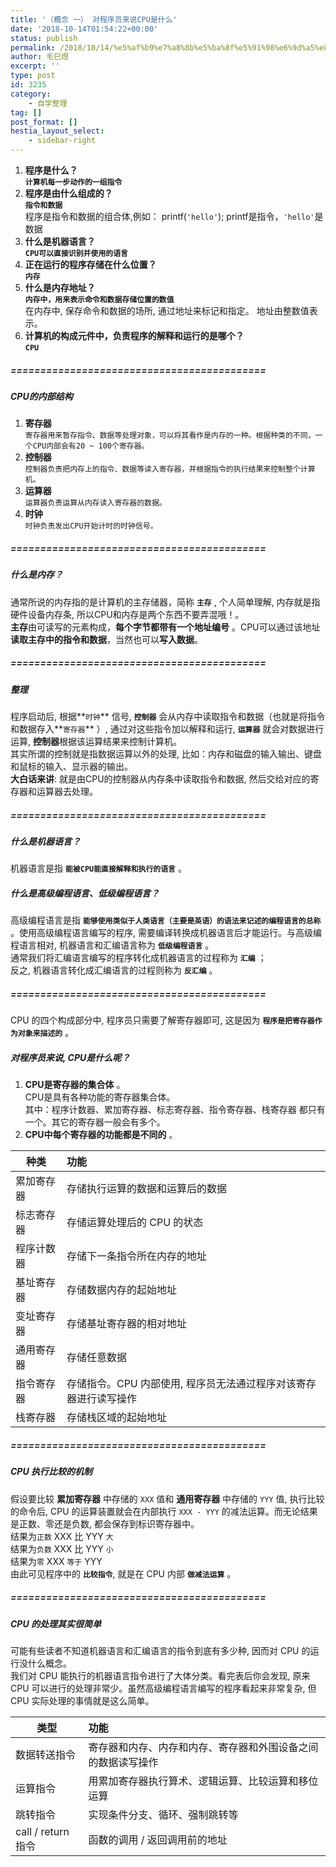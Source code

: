 ```yaml
---
title: '（概念 一） 对程序员来说CPU是什么'
date: '2018-10-14T01:54:22+00:00'
status: publish
permalink: /2018/10/14/%e5%af%b9%e7%a8%8b%e5%ba%8f%e5%91%98%e6%9d%a5%e8%af%b4cpu%e6%98%af%e4%bb%80%e4%b9%88
author: 毛巳煜
excerpt: ''
type: post
id: 3235
category:
    - 自学整理
tag: []
post_format: []
hestia_layout_select:
    - sidebar-right
---
```

1. **程序是什么？**  
  **`计算机每一步动作的一组指令`**
2. **程序是由什么组成的？**  
  **`指令和数据`**  
  程序是指令和数据的组合体,例如： printf(`'hello'`); printf是指令，`'hello'`是数据
3. **什么是机器语言？**  
  **`CPU可以直接识别并使用的语言`**
4. **正在运行的程序存储在什么位置？**  
  **`内存`**
5. **什么是内存地址？**  
  **`内存中，用来表示命令和数据存储位置的数值`**  
  在内存中, 保存命令和数据的场所, 通过地址来标记和指定。 地址由整数值表示。
6. **计算机的构成元件中，负责程序的解释和运行的是哪个？**  
  **`CPU`**

##### ===========================================

##### CPU的内部结构

1. **寄存器**  
  `寄存器用来暂存指令、数据等处理对象，可以将其看作是内存的一种。根据种类的不同，一个CPU内部会有20 ~ 100个寄存器。`
2. **控制器**  
  `控制器负责把内存上的指令、数据等读入寄存器，并根据指令的执行结果来控制整个计算机。`
3. **运算器**  
  `运算器负责运算从内存读入寄存器的数据。`
4. **时钟**  
  `时钟负责发出CPU开始计时的时钟信号。`

##### ===========================================

##### 什么是内存？

通常所说的内存指的是计算机的主存储器，简称 **`主存`** , 个人简单理解, 内存就是指硬件设备内存条, 所以CPU和内存是两个东西不要弄混哦！。  
**主存**由可读写的元素构成，**每个字节都带有一个地址编号** 。CPU可以通过该地址**读取主存中的指令和数据**，当然也可以**写入数据**。

##### ===========================================

##### 整理

程序启动后, 根据**`时钟`** 信号, **`控制器`** 会从内存中读取指令和数据（也就是将指令和数据存入**`寄存器`** ）, 通过对这些指令加以解释和运行, **`运算器`** 就会对数据进行运算, **控制器**根据该运算结果来控制计算机。  
其实所谓的控制就是指数据运算以外的处理, 比如：内存和磁盘的输入输出、键盘和鼠标的输入、显示器的输出。  
**大白话来讲**: 就是由CPU的控制器从内存条中读取指令和数据, 然后交给对应的寄存器和运算器去处理。

##### ===========================================

##### 什么是机器语言？

机器语言是指 **`能被CPU能直接解释和执行的语言`** 。

##### 什么是高级编程语言、低级编程语言？

高级编程语言是指 **`能够使用类似于人类语言（主要是英语）的语法来记述的编程语言的总称`** 。使用高级编程语言编写的程序, 需要编译转换成机器语言后才能运行。与高级编程语言相对, 机器语言和汇编语言称为 **`低级编程语言`** 。  
通常我们将汇编语言编写的程序转化成机器语言的过程称为 **`汇编`** ；  
反之, 机器语言转化成汇编语言的过程则称为 **`反汇编`** 。

##### ===========================================

CPU 的四个构成部分中, 程序员只需要了解寄存器即可, 这是因为 **`程序是把寄存器作为对象来描述的`** 。

##### 对程序员来说, CPU是什么呢？

1. **CPU是寄存器的集合体** 。  
  CPU是具有各种功能的寄存器集合体。  
  其中：程序计数器、累加寄存器、标志寄存器、指令寄存器、栈寄存器 都只有一个。其它的寄存器一般会有多个。
2. **CPU中每个寄存器的功能都是不同的** 。

<table><thead><tr><th>种类</th><th align="left">功能</th></tr></thead><tbody><tr><td>累加寄存器</td><td align="left">存储执行运算的数据和运算后的数据</td></tr><tr><td>标志寄存器</td><td align="left">存储运算处理后的 CPU 的状态</td></tr><tr><td>程序计数器</td><td align="left">存储下一条指令所在内存的地址</td></tr><tr><td>基址寄存器</td><td align="left">存储数据内存的起始地址</td></tr><tr><td>变址寄存器</td><td align="left">存储基址寄存器的相对地址</td></tr><tr><td>通用寄存器</td><td align="left">存储任意数据</td></tr><tr><td>指令寄存器</td><td align="left">存储指令。CPU 内部使用, 程序员无法通过程序对该寄存器进行读写操作</td></tr><tr><td>栈寄存器</td><td align="left">存储栈区域的起始地址</td></tr></tbody></table>

##### ===========================================

##### CPU 执行比较的机制

假设要比较 **累加寄存器** 中存储的 `XXX` 值和 **通用寄存器** 中存储的 `YYY` 值, 执行比较的命令后, CPU 的运算装置就会在内部执行 `XXX - YYY` 的减法运算。而无论结果是正数、零还是负数, 都会保存到标识寄存器中。  
结果为`正数` XXX 比 YYY `大`  
结果为`负数` XXX 比 YYY `小`  
结果为`零` XXX `等于` YYY  
由此可见程序中的 **`比较指令`**, 就是在 CPU 内部 **`做减法运算`** 。

##### ===========================================

##### CPU 的处理其实很简单

可能有些读者不知道机器语言和汇编语言的指令到底有多少种, 因而对 CPU 的运行没什么概念。  
我们对 CPU 能执行的机器语言指令进行了大体分类。看完表后你会发现, 原来 CPU 可以进行的处理非常少。虽然高级编程语言编写的程序看起来非常复杂, 但 CPU 实际处理的事情就是这么简单。

<table><thead><tr><th>类型</th><th align="left">功能</th></tr></thead><tbody><tr><td>数据转送指令</td><td align="left">寄存器和内存、内存和内存、寄存器和外围设备之间的数据读写操作</td></tr><tr><td>运算指令</td><td align="left">用累加寄存器执行算术、逻辑运算、比较运算和移位运算</td></tr><tr><td>跳转指令</td><td align="left">实现条件分支、循环、强制跳转等</td></tr><tr><td>call / return指令</td><td align="left">函数的调用 / 返回调用前的地址</td></tr></tbody></table>
